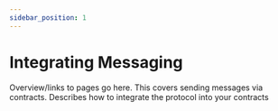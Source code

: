 ```yaml
---
sidebar_position: 1
---
```


# Integrating Messaging

Overview/links to pages go here. This covers sending messages via contracts. Describes how to integrate the protocol into your contracts
